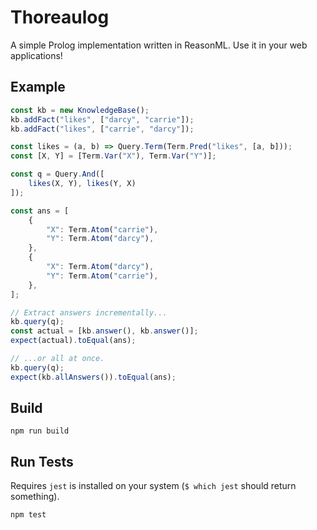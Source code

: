# Thoreaulog
A simple Prolog implementation written in ReasonML. Use it in your web applications!

## Example

```javascript
const kb = new KnowledgeBase();
kb.addFact("likes", ["darcy", "carrie"]);
kb.addFact("likes", ["carrie", "darcy"]);

const likes = (a, b) => Query.Term(Term.Pred("likes", [a, b]));
const [X, Y] = [Term.Var("X"), Term.Var("Y")];

const q = Query.And([
    likes(X, Y), likes(Y, X)
]);

const ans = [
    {
        "X": Term.Atom("carrie"),
        "Y": Term.Atom("darcy"),
    },
    {
        "X": Term.Atom("darcy"),
        "Y": Term.Atom("carrie"),
    },
];

// Extract answers incrementally...
kb.query(q);
const actual = [kb.answer(), kb.answer()];
expect(actual).toEqual(ans);

// ...or all at once.
kb.query(q);
expect(kb.allAnswers()).toEqual(ans);
```

## Build
```
npm run build
```

## Run Tests
Requires `jest` is installed on your system (`$ which jest` should return something).
```
npm test
```
